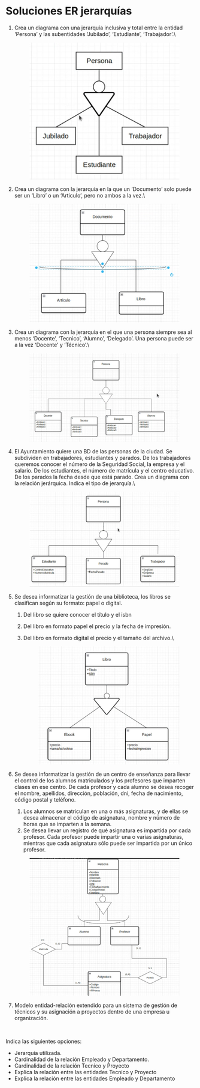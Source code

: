 # Soluciones ER jerarquías

1.  Crea un diagrama con una jerarquía inclusiva y total entre la entidad ‘Persona’ y las subentidades ‘Jubilado’, ‘Estudiante’, ‘Trabajador’.\


    <figure><img src="../../../../.gitbook/assets/image (159).png" alt=""><figcaption></figcaption></figure>
2.  Crea un diagrama con la jerarquía en la que un ‘Documento’ solo puede ser un ‘Libro’ o un ‘Articulo’, pero no ambos a la vez.\


    <figure><img src="../../../../.gitbook/assets/image (160).png" alt=""><figcaption></figcaption></figure>
3.  Crea un diagrama con la jerarquía en el que una persona siempre sea al menos ‘Docente’, ‘Tecnico’, ‘Alumno’, ‘Delegado’. Una persona puede ser a la vez ‘Docente’ y ‘Técnico’.\


    <figure><img src="../../../../.gitbook/assets/image (161).png" alt=""><figcaption></figcaption></figure>
4.  El Ayuntamiento quiere una BD de las personas de la ciudad. Se subdividen en  trabajadores, estudiantes y parados. De los trabajadores queremos conocer el número de la Seguridad Social, la empresa y el salario. De los estudiantes, el número de matrícula y el centro educativo. De los parados la fecha desde que está parado. Crea un diagrama con la relación jerárquica. Indica el tipo de jerarquía.\


    <figure><img src="../../../../.gitbook/assets/image (3).png" alt=""><figcaption></figcaption></figure>
5. Se desea informatizar la gestión de una biblioteca, los libros se clasifican según su formato: papel o digital.&#x20;
   1. Del libro se quiere conocer el título y el isbn
   2. Del libro en formato papel el precio y la fecha de impresión.
   3.  Del libro en formato digital el precio y el tamaño del archivo.\


       <figure><img src="../../../../.gitbook/assets/image (1) (1) (1) (1) (1) (1).png" alt=""><figcaption></figcaption></figure>
6.  Se desea informatizar la gestión de un centro de enseñanza para llevar el control de los alumnos matriculados y los profesores que imparten clases en ese centro. De cada profesor y cada alumno se desea recoger el nombre, apellidos, dirección, población, dni, fecha de nacimiento, código postal y teléfono.

    1. Los alumnos se matriculan en una o más asignaturas, y de ellas se desea almacenar el código de asignatura, nombre y número de horas que se imparten a la semana.
    2. Se desea llevar un registro de qué asignatura es impartida por cada profesor. Cada profesor puede impartir una o varias asignaturas, mientras que cada asignatura sólo puede ser impartida por un único profesor.

    <figure><img src="../../../../.gitbook/assets/image (2) (1).png" alt=""><figcaption></figcaption></figure>
7. Modelo entidad-relación extendido para un sistema de gestión de técnicos y su asignación a proyectos dentro de una empresa u organización.

<figure><img src="https://lh6.googleusercontent.com/8-ENbdBmoALb9jboO1QT9s0CMHBSiuHNPiAMlHCV0zXryccZojyWlSmw6Lg92ZNPECCQnJJNcpYEGCXp2UCRRvqqWituoHdhG3Ep_oWlRvp5lN1w9CVXvGh0OF0OMQIHcAfk3uVQ2xirdYWDMZFc_A" alt=""><figcaption></figcaption></figure>

Indica las siguientes opciones:

* Jerarquía utilizada.
* Cardinalidad de la relación Empleado y Departamento.
* Cardinalidad de la relación Tecnico y Proyecto
* Explica la relación entre las entidades Tecnico y Proyecto
* Explica la relación entre las entidades Empleado y Departamento
